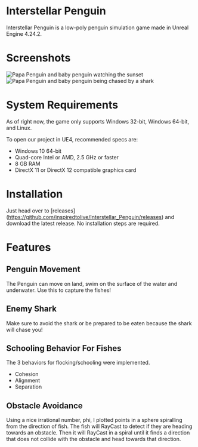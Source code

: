 # Interstellar Penguin
Interstellar Penguin is a low-poly penguin simulation game made in Unreal Engine 4.24.2.

# Screenshots
![Papa Penguin and baby penguin watching the sunset](https://i.imgur.com/w21h8B8.jpg)
![Papa Penguin and baby penguin being chased by a shark](https://i.imgur.com/SxIvGqh.jpg)

# System Requirements

As of right now, the game only supports Windows 32-bit, Windows 64-bit, and Linux.

To open our project in UE4, recommended specs are:

* Windows 10 64-bit
* Quad-core Intel or AMD, 2.5 GHz or faster
* 8 GB RAM
* DirectX 11 or DirectX 12 compatible graphics card

# Installation

Just head over to [releases] (https://github.com/inspiredtolive/Interstellar_Penguin/releases) and download the latest release. No installation steps are required.

# Features

## Penguin Movement

The Penguin can move on land, swim on the surface of the water and underwater. Use this to capture the fishes!

## Enemy Shark

Make sure to avoid the shark or be prepared to be eaten because the shark will chase you!

## Schooling Behavior For Fishes

The 3 behaviors for flocking/schooling were implemented.
* Cohesion
* Alignment
* Separation

## Obstacle Avoidance

Using a nice irrational number, phi, I plotted points in a sphere spiralling from the direction of fish.
The fish will RayCast to detect if they are heading towards an obstacle. Then it will RayCast in a spiral until it finds a direction that does not collide with the obstacle and head towards that direction.
